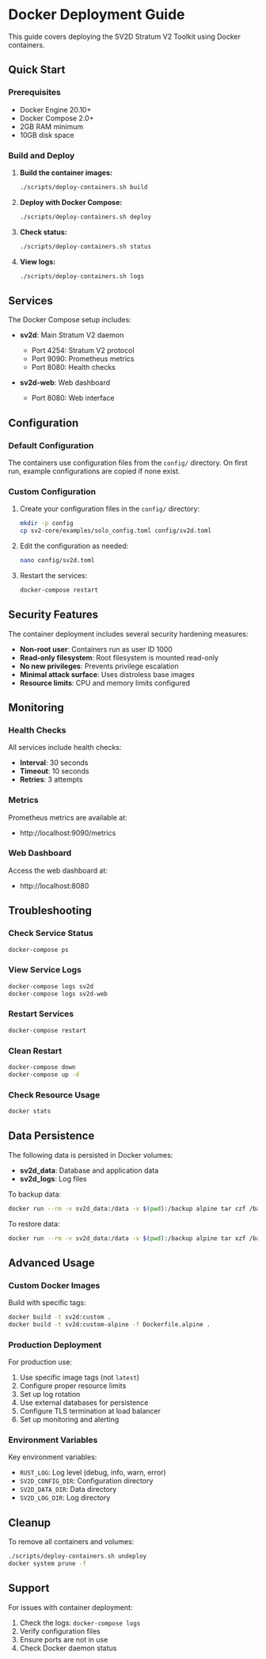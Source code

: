 # Docker Deployment Guide

This guide covers deploying the SV2D Stratum V2 Toolkit using Docker containers.

## Quick Start

### Prerequisites

- Docker Engine 20.10+
- Docker Compose 2.0+
- 2GB RAM minimum
- 10GB disk space

### Build and Deploy

1. **Build the container images:**
   ```bash
   ./scripts/deploy-containers.sh build
   ```

2. **Deploy with Docker Compose:**
   ```bash
   ./scripts/deploy-containers.sh deploy
   ```

3. **Check status:**
   ```bash
   ./scripts/deploy-containers.sh status
   ```

4. **View logs:**
   ```bash
   ./scripts/deploy-containers.sh logs
   ```

## Services

The Docker Compose setup includes:

- **sv2d**: Main Stratum V2 daemon
  - Port 4254: Stratum V2 protocol
  - Port 9090: Prometheus metrics
  - Port 8080: Health checks

- **sv2d-web**: Web dashboard
  - Port 8080: Web interface

## Configuration

### Default Configuration

The containers use configuration files from the `config/` directory. On first run, example configurations are copied if none exist.

### Custom Configuration

1. Create your configuration files in the `config/` directory:
   ```bash
   mkdir -p config
   cp sv2-core/examples/solo_config.toml config/sv2d.toml
   ```

2. Edit the configuration as needed:
   ```bash
   nano config/sv2d.toml
   ```

3. Restart the services:
   ```bash
   docker-compose restart
   ```

## Security Features

The container deployment includes several security hardening measures:

- **Non-root user**: Containers run as user ID 1000
- **Read-only filesystem**: Root filesystem is mounted read-only
- **No new privileges**: Prevents privilege escalation
- **Minimal attack surface**: Uses distroless base images
- **Resource limits**: CPU and memory limits configured

## Monitoring

### Health Checks

All services include health checks:
- **Interval**: 30 seconds
- **Timeout**: 10 seconds
- **Retries**: 3 attempts

### Metrics

Prometheus metrics are available at:
- http://localhost:9090/metrics

### Web Dashboard

Access the web dashboard at:
- http://localhost:8080

## Troubleshooting

### Check Service Status
```bash
docker-compose ps
```

### View Service Logs
```bash
docker-compose logs sv2d
docker-compose logs sv2d-web
```

### Restart Services
```bash
docker-compose restart
```

### Clean Restart
```bash
docker-compose down
docker-compose up -d
```

### Check Resource Usage
```bash
docker stats
```

## Data Persistence

The following data is persisted in Docker volumes:
- **sv2d_data**: Database and application data
- **sv2d_logs**: Log files

To backup data:
```bash
docker run --rm -v sv2d_data:/data -v $(pwd):/backup alpine tar czf /backup/sv2d-backup.tar.gz /data
```

To restore data:
```bash
docker run --rm -v sv2d_data:/data -v $(pwd):/backup alpine tar xzf /backup/sv2d-backup.tar.gz -C /
```

## Advanced Usage

### Custom Docker Images

Build with specific tags:
```bash
docker build -t sv2d:custom .
docker build -t sv2d:custom-alpine -f Dockerfile.alpine .
```

### Production Deployment

For production use:

1. Use specific image tags (not `latest`)
2. Configure proper resource limits
3. Set up log rotation
4. Use external databases for persistence
5. Configure TLS termination at load balancer
6. Set up monitoring and alerting

### Environment Variables

Key environment variables:
- `RUST_LOG`: Log level (debug, info, warn, error)
- `SV2D_CONFIG_DIR`: Configuration directory
- `SV2D_DATA_DIR`: Data directory
- `SV2D_LOG_DIR`: Log directory

## Cleanup

To remove all containers and volumes:
```bash
./scripts/deploy-containers.sh undeploy
docker system prune -f
```

## Support

For issues with container deployment:
1. Check the logs: `docker-compose logs`
2. Verify configuration files
3. Ensure ports are not in use
4. Check Docker daemon status